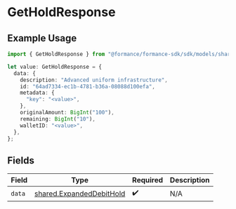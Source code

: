 # GetHoldResponse

## Example Usage

```typescript
import { GetHoldResponse } from "@formance/formance-sdk/sdk/models/shared";

let value: GetHoldResponse = {
  data: {
    description: "Advanced uniform infrastructure",
    id: "64ad7334-ec1b-4781-b36a-08088d100efa",
    metadata: {
      "key": "<value>",
    },
    originalAmount: BigInt("100"),
    remaining: BigInt("10"),
    walletID: "<value>",
  },
};
```

## Fields

| Field                                                                       | Type                                                                        | Required                                                                    | Description                                                                 |
| --------------------------------------------------------------------------- | --------------------------------------------------------------------------- | --------------------------------------------------------------------------- | --------------------------------------------------------------------------- |
| `data`                                                                      | [shared.ExpandedDebitHold](../../../sdk/models/shared/expandeddebithold.md) | :heavy_check_mark:                                                          | N/A                                                                         |